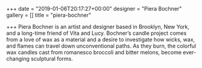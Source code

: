 +++
date = "2019-01-06T20:17:27+00:00"
designer = "Piera Bochner"
gallery = []
title = "piera-bochner"

+++
Piera Bochner is an artist and designer based in Brooklyn, New York, and a long-time friend of Vita and Lucy. Bochner’s candle project comes from a love of wax as a material and a desire to investigate how wicks, wax, and flames can travel down unconventional paths. As they burn, the colorful wax candles cast from romanesco broccoli and bitter melons, become ever-changing sculptural forms. 